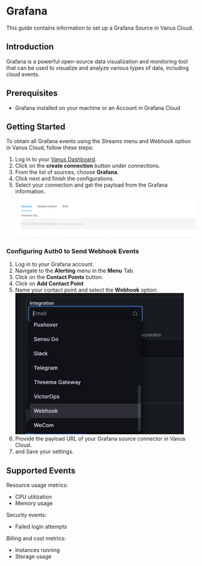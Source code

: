 # Grafana

This guide contains information to set up a Grafana Source in Vanus Cloud.

## Introduction

Grafana is a powerful open-source data visualization and monitoring tool that can be used to visualize and analyze various types of data, including cloud events.

## Prerequisites

- Grafana installed on your machine or an Account in Grafana Cloud

## Getting Started

To obtain all Grafana events using the Streams menu and Webhook option in Vanus Cloud, follow these steps:

1. Log in to your [Vanus Dashboard](https://cloud.vanus.ai/dashboard).
2. Click on the **create connection** button under connections.
3. From the list of sources, choose **Grafana**.
4. Click next and finish the configurations.
5. Select your connection and get the payload from the Grafana information.
   ![](images/payload.png)

### Configuring Auth0 to Send Webhook Events

1. Log in to your Grafana account.
2. Navigate to the **Alerting** menu in the **Menu** Tab.
3. Click on the **Contact Points** button.
4. Click on **Add Contact Point**
5. Name your contact point and select the **Webhook** option.
   ![](images/webhook.png)
6. Provide the payload URL of your Grafana source connector in Vanus Cloud.
7. and Save your settings.

## Supported Events

Resource usage metrics:

- CPU utilization
- Memory usage

Security events:

- Failed login attempts

Billing and cost metrics:

- Instances running
- Storage usage
